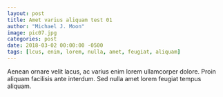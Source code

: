 ```yaml
---
layout: post
title: Amet varius aliquam test 01
author: "Michael J. Moon"
image: pic07.jpg
categories: post
date: 2018-03-02 00:00:00 -0500
tags: [lcus, enim, lorem, nulla, amet, feugiat, aliquam]
---
```

Aenean ornare velit lacus, ac varius enim lorem ullamcorper dolore. Proin aliquam facilisis ante interdum. Sed nulla amet lorem feugiat tempus aliquam.
